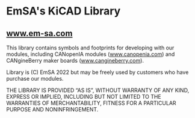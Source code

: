 # EmSA's KiCAD Library
## www.em-sa.com

This library contains symbols and footprints for developing with our modules, including CANopenIA modules (www.canopenia.com) and CANgineBerry maker boards (www.cangineberry.com).

Library is (C) EmSA 2022 but may be freely used by customers who have purchase our modules.

THE LIBRARY IS PROVIDED “AS IS”, WITHOUT WARRANTY OF ANY KIND, EXPRESS OR IMPLIED, INCLUDING BUT NOT LIMITED TO THE WARRANTIES OF MERCHANTABILITY, FITNESS FOR A PARTICULAR PURPOSE AND NONINFRINGEMENT.
